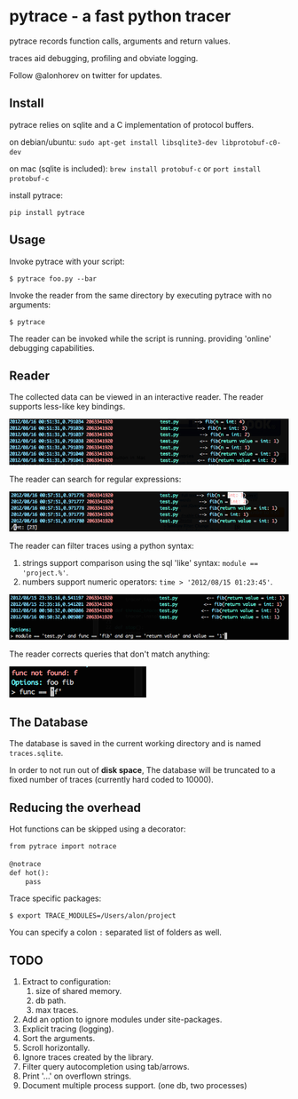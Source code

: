 
pytrace - a fast python tracer
==============================

pytrace records function calls, arguments and return values.

traces aid debugging, profiling and obviate logging.

Follow @alonhorev on twitter for updates.

Install
-------

pytrace relies on sqlite and a C implementation of protocol buffers.

on debian/ubuntu: `sudo apt-get install libsqlite3-dev libprotobuf-c0-dev`

on mac (sqlite is included): `brew install protobuf-c` or `port install protobuf-c`

install pytrace:

	pip install pytrace

Usage
-----

Invoke pytrace with your script:

	$ pytrace foo.py --bar
	
Invoke the reader from the same directory by executing pytrace with no arguments:
	
	$ pytrace

The reader can be invoked while the script is running. providing 'online' debugging capabilities.

Reader
------

The collected data can be viewed in an interactive reader. The reader supports less-like key bindings.

![trace reader](https://github.com/alonho/pytrace/raw/master/pics/view.png)

The reader can search for regular expressions:

![trace search](https://github.com/alonho/pytrace/raw/master/pics/search.png)

The reader can filter traces using a python syntax:

1. strings support comparison using the sql 'like' syntax: `module == 'project.%'`.
2. numbers support numeric operators: `time > '2012/08/15 01:23:45'`.

![trace filter](https://github.com/alonho/pytrace/raw/master/pics/filter.png)

The reader corrects queries that don't match anything:

![filter correction](https://github.com/alonho/pytrace/raw/master/pics/correction.png)

The Database
------------

The database is saved in the current working directory and is named `traces.sqlite`.

In order to not run out of **disk space**, The database will be truncated to a fixed number of traces (currently hard coded to 10000). 

Reducing the overhead
---------------------

Hot functions can be skipped using a decorator:

	from pytrace import notrace
	
	@notrace
	def hot():
		pass

Trace specific packages:

	$ export TRACE_MODULES=/Users/alon/project

You can specify a colon `:` separated list of folders as well.

TODO
----

1. Extract to configuration: 
   1. size of shared memory.
   2. db path.
   3. max traces.
2. Add an option to ignore modules under site-packages.
3. Explicit tracing (logging).
4. Sort the arguments.
5. Scroll horizontally.
6. Ignore traces created by the library.
7. Filter query autocompletion using tab/arrows.
8. Print '...' on overflown strings.
9. Document multiple process support. (one db, two processes)
